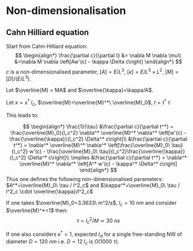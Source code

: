 # Non-dimensionalisation

## Cahn Hilliard equation

Start from Cahn-Hilliard equation:
$$
\begin{align*}
\frac{\partial c}{\partial t} &= \nabla M \nabla \mu\\
&=\nabla M \nabla \left[Aw'(c) - \kappa \Delta c\right]
\end{align*}
$$
$c$ is a non-dimensionalised parameter, $[A]=E/L^3$, $[\kappa]=E/L^3 \times L^2$, $[M]=[D]/(E/L^3)$.

Let $\overline{M} = MA$ and $\overline{\kappa}=\kappa/A$.

Let $x=x^*\ l_c$, $\overline{M}=\overline{M}^*\ \overline{M}_0$, $t=t^*\ \tau$

This leads to:

$$
\begin{align*}
\frac{1}{\tau} &\frac{\partial c}{\partial t^*} = \frac{\overline{M}_0}{l_c^2} \nabla^* \overline{M}^* \nabla^* \left[w'(c) - \frac{\overline{\kappa}}{l_c^2} \Delta^* c\right]\\
&\frac{\partial c}{\partial t^*} = \nabla^* \overline{M}^* \nabla^* \left[\frac{\overline{M}_0\ \tau}{l_c^2} w'(c) -  \frac{\overline{M}_0\ \tau}{l_c^2}\frac{\overline{\kappa}}{l_c^2} \Delta^* c\right]\\
\implies &\frac{\partial c}{\partial t^*} = \nabla^* \overline{M}^* \nabla^* \left[A^* w'(c) - \kappa^* \Delta^* c\right]
\end{align*}
$$
Thus one defines the following non-dimensionalised parameters:
$A^*=\overline{M}_0\ \tau / l^2_c$ and $\kappa^*=\overline{M}_0\ \tau / l^2_c \cdot \overline{\kappa}/l^2_c$

If one takes $\overline{M}_0=3.3633\ m^2/s$, $l_c=10\ nm$ and consider $\overline{M}^*=1$ then:
$$\tau = l^2_c / M \simeq 30\ ns$$

If one also considers $\kappa^*=1$, expected $t_d$ for a single free-standing NW of diameter $D=120\ nm$ i.e. $D = 12 \ l_c$ is $O(1000\  \tau)$.
